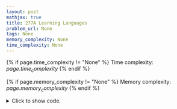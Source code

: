 ```yaml
---
layout: post
mathjax: true
title: 277A Learning Languages
problem_url: None
tags: None
memory_complexity: None
time_complexity: None
---
```




{% if page.time_complexity != "None" %}
Time complexity: ${{ page.time_complexity }}$
{% endif %}

{% if page.memory_complexity != "None" %}
Memory complexity: ${{ page.memory_complexity }}$
{% endif %}

<details>
<summary>
<p style="display:inline">Click to show code.</p>
</summary>
```cpp
{% raw %}
using namespace std;
int n, m;
int parent[2 * 110];
int siz[2 * 110];
void make_set(int v)
{
    parent[v] = v;
    siz[v] = 1;
}
int find_set(int v)
{
    if (parent[v] == v)
        return v;
    return find_set(parent[v]);
}
void union_sets(int u, int v)
{
    u = find_set(u);
    v = find_set(v);
    if (u != v)
    {
        parent[v] = u;
        siz[u] += siz[v];
    }
}
int main(void)
{
    int ki, aij, count = 0;
    bool isolated = true;
    cin >> n >> m;
    for (int i = 0, len = n + m; i < len; ++i)
        make_set(i);
    for (int i = 0; i < n; ++i)
    {
        cin >> ki;
        while (ki--)
        {
            cin >> aij;
            union_sets(i, aij - 1 + n);
        }
    }
    for (int i = 0; i < n; ++i)
    {
        if (siz[i] != 1)
            isolated = false;
        if (parent[i] == i)
            ++count;
    }
    cout << count - not(isolated) << endl;
    return 0;
}

{% endraw %}
```
</details>

